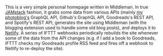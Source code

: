 This is a very simple personal homepage written in Middleman. In true [JAMstack][jam] fashion, it grabs some data from various APIs (mainly [my photoblog's][aet] GraphQL API, Github's GraphQL API, Goodreads's REST API, and Spotify's REST API, generates the site using Middleman (with the blogging extension used to handle some old blog posts), and deploys it to [Netlify][netlify]. A series of IFTTT webhooks periodically rebuilds the site whenever some of the data from the API changes (e.g. if I add a book to Goodreads, IFTTT checks my Goodreads profile RSS feed and fires off a webhook to Netlify to re-deploy the site).
 
[jam]: https://jamstack.org/
[aet]: https://www.allencompassingtrip.com/
[netlify]: https://www.netlify.com/
